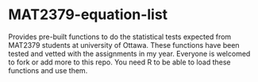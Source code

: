 # MAT2379-equation-list
Provides pre-built functions to do the statistical tests expected from MAT2379 students at university of Ottawa.
These functions have been tested and vetted with the assignments in my year.
Everyone is welcomed to fork or add more to this repo.
You need R to be able to load these functions and use them.
